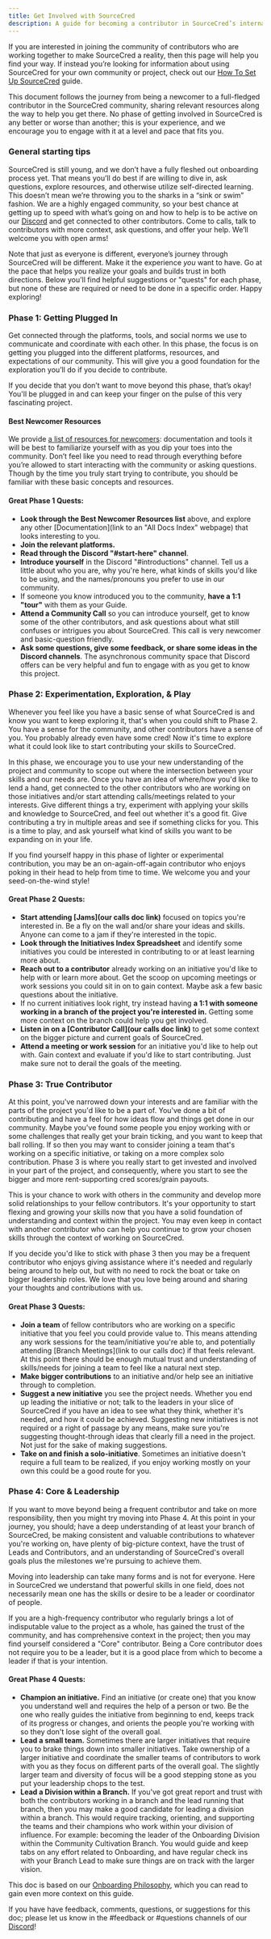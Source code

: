 ```yaml
---
title: Get Involved with SourceCred
description: A guide for becoming a contributor in SourceCred’s internal community.
---
```

If you are interested in joining the community of contributors who are working together to make SourceCred a reality, then this page will help you find your way. If instead you’re looking for information about using SourceCred for your own community or project, check out our [How To Set Up SourceCred](/docs/beta/setup-guide) guide.

This document follows the journey from being a newcomer to a full-fledged contributor in the SourceCred community, sharing relevant resources along the way to help you get there. No phase of getting involved in SourceCred is any better or worse than another; this is your experience, and we encourage you to engage with it at a level and pace that fits you.

### General starting tips

SourceCred is still young, and we don’t have a fully fleshed out onboarding process yet. That means you’ll do best if are willing to dive in, ask questions, explore resources, and otherwise utilize self-directed learning. This doesn’t mean we’re throwing you to the sharks in a “sink or swim” fashion. We are a highly engaged community, so your best chance at getting up to speed with what’s going on and how to help is to be active on our [Discord](https://sourcecred.io/discord) and get connected to other contributors. Come to calls, talk to contributors with more context, ask questions, and offer your help. We’ll welcome you with open arms!

Note that just as everyone is different, everyone’s journey through SourceCred will be different. Make it the experience *you* want to have. Go at the pace that helps you realize your goals and builds trust in both directions. Below you'll find helpful suggestions or "quests" for each phase, but none of these are required or need to be done in a specific order. Happy exploring!

### Phase 1: Getting Plugged In

Get connected through the platforms, tools, and social norms we use to communicate and coordinate with each other. In this phase, the focus is on getting you plugged into the different platforms, resources, and expectations of our community. This will give you a good foundation for the exploration you’ll do if you decide to contribute.

If you decide that you don’t want to move beyond this phase, that’s okay! You'll be plugged in and can keep your finger on the pulse of this very fascinating project.

#### Best Newcomer Resources

We provide [a list of resources for newcomers](/docs/beta/best-resources-for-new-contributors): documentation and tools it will be best to familiarize yourself with as you dip your toes into the community. Don’t feel like you need to read through everything before you’re allowed to start interacting with the community or asking questions. Though by the time you truly start trying to contribute, you should be familiar with these basic concepts and resources.

#### Great Phase 1 Quests:

* **Look through the Best Newcomer Resources list** above, and explore any other \[Documentation](link to an "All Docs Index" webpage) that looks interesting to you.
* **Join the relevant platforms.**
* **Read through the** **Discord "#start-here" channel**.
* **Introduce yourself** in the Discord "#introductions" channel. Tell us a little about who you are, why you're here, what kinds of skills you'd like to be using, and the names/pronouns you prefer to use in our community.
* If someone you know introduced you to the community, **have a 1:1 "tour"** with them as your Guide.
* **Attend a Community Call** so you can introduce yourself, get to know some of the other contributors, and ask questions about what still confuses or intrigues you about SourceCred. This call is very newcomer and basic-question friendly.
* **Ask some questions, give some feedback, or share some ideas in the Discord channels**. The asynchronous community space that Discord offers can be very helpful and fun to engage with as you get to know this project.

### Phase 2: Experimentation, Exploration, & Play

Whenever you feel like you have a basic sense of what SourceCred is and know you want to keep exploring it, that's when you could shift to Phase 2. You have a sense for the community, and other contributors have a sense of you. You probably already even have some cred! Now it's time to explore what it could look like to start contributing your skills to SourceCred.

In this phase, we encourage you to use your new understanding of the project and community to scope out where the intersection between your skills and our needs are. Once you have an idea of where/how you'd like to lend a hand, get connected to the other contributors who are working on those initiatives and/or start attending calls/meetings related to your interests. Give different things a try, experiment with applying your skills and knowledge to SourceCred, and feel out whether it's a good fit. Give contributing a try in multiple areas and see if something clicks for you. This is a time to play, and ask yourself what kind of skills you want to be expanding on in your life.

If you find yourself happy in this phase of lighter or experimental contribution, you may be an on-again-off-again contributor who enjoys poking in their head to help from time to time. We welcome you and your seed-on-the-wind style!

#### Great Phase 2 Quests:

* **Start attending \[Jams](our calls doc link)** focused on topics you're interested in. Be a fly on the wall and/or share your ideas and skills. Anyone can come to a jam if they're interested in the topic.
* **Look through the Initiatives Index Spreadsheet** and identify some initiatives you could be interested in contributing to or at least learning more about.
* **Reach out to a contributor** already working on an initiative you'd like to help with or learn more about. Get the scoop on upcoming meetings or work sessions you could sit in on to gain context. Maybe ask a few basic questions about the initiative.
* If no current initiatives look right, try instead having **a 1:1 with someone working in a branch of the project you're interested in.** Getting some more context on the branch could help you get involved.
* **Listen in on a \[Contributor Call](our calls doc link)** to get some context on the bigger picture and current goals of SourceCred.
* **Attend a meeting or work session** for an initiative you'd like to help out with. Gain context and evaluate if you'd like to start contributing. Just make sure not to derail the goals of the meeting.

### Phase 3: True Contributor

At this point, you've narrowed down your interests and are familiar with the parts of the project you'd like to be a part of. You've done a bit of contributing and have a feel for how ideas flow and things get done in our community. Maybe you've found some people you enjoy working with or some challenges that really get your brain ticking, and you want to keep that ball rolling. If so then you may want to consider joining a team that's working on a specific initiative, or taking on a more complex solo contribution. Phase 3 is where you really start to get invested and involved in your part of the project, and consequently, where you start to see the bigger and more rent-supporting cred scores/grain payouts.

This is your chance to work with others in the community and develop more solid relationships to your fellow contributors. It's your opportunity to start flexing and growing your skills now that you have a solid foundation of understanding and context within the project. You may even keep in contact with another contributor who can help you continue to grow your chosen skills through the context of working on SourceCred.

If you decide you'd like to stick with phase 3 then you may be a frequent contributor who enjoys giving assistance where it's needed and regularly being around to help out, but with no need to rock the boat or take on bigger leadership roles. We love that you love being around and sharing your thoughts and contributions with us.

#### Great Phase 3 Quests:

* **Join a team** of fellow contributors who are working on a specific initiative that you feel you could provide value to. This means attending any work sessions for the team/initiative you're able to, and potentially attending \[Branch Meetings](link to our calls doc) if that feels relevant. At this point there should be enough mutual trust and understanding of skills/needs for joining a team to feel like a natural next step.
* **Make bigger contributions** to an initiative and/or help see an initiative through to completion.
* **Suggest a new initiative** you see the project needs. Whether you end up leading the initiative or not; talk to the leaders in your slice of SourceCred if you have an idea to see what they think, whether it's needed, and how it could be achieved. Suggesting new initiatives is not required or a right of passage by any means, make sure you're suggesting thought-through ideas that clearly fill a need in the project. Not just for the sake of making suggestions.
* **Take on and finish a solo-initiative**. Sometimes an initiative doesn't require a full team to be realized, if you enjoy working mostly on your own this could be a good route for you.

### Phase 4: Core & Leadership

If you want to move beyond being a frequent contributor and take on more responsibility, then you might try moving into Phase 4. At this point in your journey, you should; have a deep understanding of at least your branch of SourceCred, be making consistent and valuable contributions to whatever you're working on, have plenty of big-picture context, have the trust of Leads and Contributors, and an understanding of SourceCred's overall goals plus the milestones we're pursuing to achieve them.

Moving into leadership can take many forms and is not for everyone. Here in SourceCred we understand that powerful skills in one field, does not necessarily mean one has the skills or desire to be a leader or coordinator of people.

If you are a high-frequency contributor who regularly brings a lot of indisputable value to the project as a whole, has gained the trust of the community, and has comprehensive context in the project; then you may find yourself considered a "Core" contributor. Being a Core contributor does not require you to be a leader, but it is a good place from which to become a leader if that is your intention.

#### Great Phase 4 Quests:

* **Champion an initiative.** Find an initiative (or create one) that you know you understand well and requires the help of a person or two. Be the one who really guides the initiative from beginning to end, keeps track of its progress or changes, and orients the people you're working with so they don't lose sight of the overall goal.
* **Lead a small team.** Sometimes there are larger initiatives that require you to brake things down into smaller initiatives. Take ownership of a larger initiative and coordinate the smaller teams of contributors to work with you as they focus on different parts of the overall goal. The slightly larger team and diversity of focus will be a good stepping stone as you put your leadership chops to the test.
* **Lead a Division within a Branch.** If you've got great report and trust with both the contributors working in a branch and the lead running that branch, then you may make a good candidate for leading a division within a branch. This would require tracking, orienting, and supporting the teams and their champions who work within your division of influence. For example: becoming the leader of the Onboarding Division within the Community Cultivation Branch. You would guide and keep tabs on any effort related to Onboarding, and have regular check ins with your Branch Lead to make sure things are on track with the larger vision.

This doc is based on our [Onboarding Philosophy](https://discourse.sourcecred.io/t/a-better-onboarding/767), which you can read to gain even more context on this guide.

If you have have feedback, comments, questions, or suggestions for this doc; please let us know in the #feedback or #questions channels of our [Discord](https://sourcecred.io/discord)!